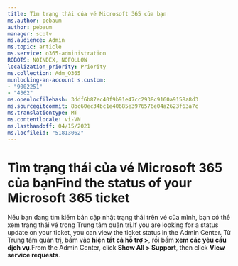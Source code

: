 ```yaml
---
title: Tìm trạng thái của vé Microsoft 365 của bạn
ms.author: pebaum
author: pebaum
manager: scotv
ms.audience: Admin
ms.topic: article
ms.service: o365-administration
ROBOTS: NOINDEX, NOFOLLOW
localization_priority: Priority
ms.collection: Adm_O365
munlocking-an-account s.custom:
- "9002251"
- "4362"
ms.openlocfilehash: 3ddf6b87ec40f9b91e47cc2938c9160a9158a8d3
ms.sourcegitcommit: 8bc60ec34bc1e40685e3976576e04a2623f63a7c
ms.translationtype: MT
ms.contentlocale: vi-VN
ms.lasthandoff: 04/15/2021
ms.locfileid: "51813062"
---
```

# <a name="find-the-status-of-your-microsoft-365-ticket"></a><span data-ttu-id="3e868-102">Tìm trạng thái của vé Microsoft 365 của bạn</span><span class="sxs-lookup"><span data-stu-id="3e868-102">Find the status of your Microsoft 365 ticket</span></span>

<span data-ttu-id="3e868-103">Nếu bạn đang tìm kiếm bản cập nhật trạng thái trên vé của mình, bạn có thể xem trạng thái vé trong Trung tâm quản trị.</span><span class="sxs-lookup"><span data-stu-id="3e868-103">If you are looking for a status update on your ticket, you can view the ticket status in the Admin Center.</span></span> <span data-ttu-id="3e868-104">Từ Trung tâm quản trị, bấm vào **hiện tất cả hỗ trợ >**, rồi bấm **xem các yêu cầu dịch vụ**.</span><span class="sxs-lookup"><span data-stu-id="3e868-104">From the Admin Center, click **Show All > Support**, then click **View service requests**.</span></span>
